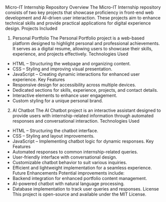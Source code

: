 Micro-IT Internship Repository
Overview
The Micro-IT Internship repository consists of two key projects that showcase proficiency in front-end web development and AI-driven user interaction. These projects aim to enhance technical skills and provide practical applications for digital experience design.
Projects Included
1. Personal Portfolio
The Personal Portfolio project is a web-based platform designed to highlight personal and professional achievements. It serves as a digital resume, allowing users to showcase their skills, experience, and projects effectively.
Technologies Used
- HTML – Structuring the webpage and organizing content.
- CSS – Styling and improving visual presentation.
- JavaScript – Creating dynamic interactions for enhanced user experience.
Key Features
- Responsive design for accessibility across multiple devices.
- Dedicated sections for skills, experience, projects, and contact details.
- Interactive elements to enhance user engagement.
- Custom styling for a unique personal brand.
2. AI Chatbot
The AI Chatbot project is an interactive assistant designed to provide users with internship-related information through automated responses and conversational interaction.
Technologies Used
- HTML – Structuring the chatbot interface.
- CSS – Styling and layout improvements.
- JavaScript – Implementing chatbot logic for dynamic responses.
Key Features
- Automated responses to common internship-related queries.
- User-friendly interface with conversational design.
- Customizable chatbot behavior to suit various inquiries.
- Efficient and lightweight implementation for a seamless experience.
Future Enhancements
Potential improvements include:
- Backend integration for enhanced portfolio content management.
- AI-powered chatbot with natural language processing.
- Database implementation to track user queries and responses.
License
This project is open-source and available under the MIT License.
